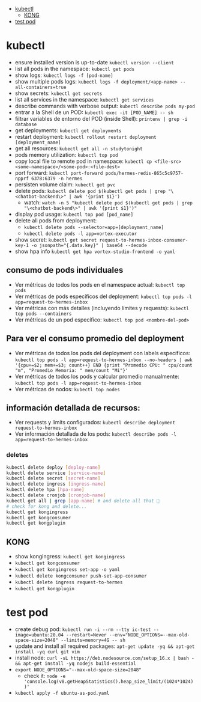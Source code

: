 - [kubectl](#kubectl)
  - [KONG](#kong)
- [test pod](#test-pod)

# kubectl

- ensure installed version is up-to-date `kubectl version --client`
- list all pods in the namespace: `kubectl get pods`
- show logs: `kubectl logs -f [pod-name]`
- show multiple pods logs: `kubectl logs -f deployment/<app-name> --all-containers=true`
- show secrets: `kubectl get secrets`
- list all services in the namespace: `kubectl get services`
- describe commands with verbose output: `kubectl describe pods my-pod`
- entrar a la Shell de un POD: `kubectl exec -it [POD_NAME] -- sh`
- filtrar variables de entorno del POD (inside Shell): `printenv | grep -i database`
- get deployments: `kubectl get deployments`
- restart deployment: `kubectl rollout restart deployment [deployment_name]`
- get all resources: `kubectl get all -n studytonight`
- pods memory utilization: `kubectl top pod`
- copy local file to remote pod in namespace: `kubectl cp <file-src> <some-namespace>/<some-pod>:<file-dest>`
- port forward: `kubectl port-forward pods/hermes-redis-865c5c9757-npprf 6378:6379 -n hermes`
- persisten volume claim: `kubectl get pvc`
- delete pods: `kubectl delete pod $(kubectl get pods | grep "\<chatbot-backend\>" | awk '{print $1}')`
  - watch: `watch -n 5 "kubectl delete pod $(kubectl get pods | grep "\<chatbot-backend\>" | awk '{print $1}')"`
- display pod usage: `kubectl top pod [pod_name]`
- delete all pods from deployment:
  - `kubectl delete pods --selector=app=[deployment_name]`
  - `kubectl delete pods -l app=vortex-executor`
- show secret: `kubectl get secret request-to-hermes-inbox-consumer-key-1 -o jsonpath="{.data.key}" | base64 --decode`
- show hpa info `kubectl get hpa vortex-studio-frontend -o yaml`

## consumo de pods individuales

- Ver métricas de todos los pods en el namespace actual: `kubectl top pods`
- Ver métricas de pods específicos del deployment: `kubectl top pods -l app=request-to-hermes-inbox`
- Ver métricas con más detalles (incluyendo límites y requests): `kubectl top pods --containers`
- Ver métricas de un pod específico: `kubectl top pod <nombre-del-pod>`

## Para ver el consumo promedio del deployment

- Ver métricas de todos los pods del deployment con labels específicos: `kubectl top pods -l app=request-to-hermes-inbox --no-headers | awk '{cpu+=$2; mem+=$3; count++} END {print "Promedio CPU: " cpu/count "m", "Promedio Memoria: " mem/count "Mi"}'`
- Ver métricas de todos los pods y calcular promedio manualmente: `kubectl top pods -l app=request-to-hermes-inbox`
- Ver métricas de nodos: `kubectl top nodes`

## información detallada de recursos:

- Ver requests y limits configurados: `kubectl describe deployment request-to-hermes-inbox`
- Ver información detallada de los pods: `kubectl describe pods -l app=request-to-hermes-inbox`

### deletes

```sh
kubectl delete deploy [deploy-name]
kubectl delete service [service-name]
kubectl delete secret [secret-name]
kubectl delete ingress [ingress-name]
kubectl delete hpa [hpa-name]
kubectl delete cronjob [cronjob-name]
kubectl get all | grep [app-name] # and delete all that 💩
# check for kong and delete...
kubectl get kongingress
kubectl get kongconsumer
kubectl get kongplugin
```

## KONG

- show kongingress: `kubectl get kongingress`
- `kubectl get kongconsumer`
- `kubectl get kongingress set-app -o yaml`
- `kubectl delete kongconsumer push-set-app-consumer`
- `kubectl delete ingress request-to-hermes`
- `kubectl get kongplugin`

# test pod

- create debug pod: `kubectl run -i --rm --tty ic-test --image=ubuntu:20.04 --restart=Never --env="NODE_OPTIONS=--max-old-space-size=2048" --limits=memory=4G -- sh`
  <!-- - `kubectl create deployment ic-test --image=ubuntu:20.04 --replicas=1` -->
  <!-- - create debug pod: `kubectl run -i --rm --tty ic-test --image=ubuntu:20.04 --restart=Never -- sh` -->
- update and install all required packages: `apt-get update -yq && apt-get install -yq curl git vim`
- install node: `curl -sL https://deb.nodesource.com/setup_16.x | bash - && apt-get install -yq nodejs build-essential`
- `export NODE_OPTIONS="--max-old-space-size=2048"`
  - check it: `node -e 'console.log(v8.getHeapStatistics().heap_size_limit/(1024*1024))'`
- `kubectl apply -f ubuntu-as-pod.yaml`
